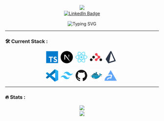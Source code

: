 <div id="header" align="center">
  <img src="https://media.giphy.com/media/BHCFcibksBxAV0FDoL/giphy.gif" width="200"/>
  <div id="badges">
    <a href="https://www.linkedin.com/in/guidosp/">
      <img src="https://img.shields.io/badge/LinkedIn-blue?style=for-the-badge&logo=linkedin&logoColor=white" alt="LinkedIn Badge"/>
    </a>
  </div>
  <img src="https://komarev.com/ghpvc/?username=stereopt&style=flat-square&color=blue" alt=""/>
  <div>
    <img src="https://readme-typing-svg.demolab.com?font=Inter&weight=600&duration=3000&pause=1000&color=2AA889&center=true&vCenter=true&width=435&lines=Hello+everyone!+%F0%9F%91%8B;Software+Engineer+from+Portugal+%F0%9F%87%B5%F0%9F%87%B9;Automation+is+Key+%F0%9F%9A%80;Always+learning+%F0%9F%93%A6" alt="Typing SVG" />
  </div>
</div>

---

### :hammer_and_wrench: Current Stack :

<div>
  <div align="center">
    <img src="https://github.com/devicons/devicon/blob/master/icons/typescript/typescript-original.svg" title="Typescript" alt="Typescript" width="40" height="40"/>&nbsp;
    <img src="https://github.com/devicons/devicon/blob/master/icons/nextjs/nextjs-original.svg" title="NextJS" alt="NextJS" width="40" height="40"/>&nbsp;
    <img src="https://github.com/devicons/devicon/blob/master/icons/react/react-original.svg" title="React" alt="React" width="40" height="40"/>&nbsp;
    <img src="https://github.com/devicons/devicon/blob/master/icons/reactrouter/reactrouter-original.svg" title="React Router" alt="React Router" width="40" height="40"/>&nbsp;
    <img src="https://github.com/devicons/devicon/blob/master/icons/prisma/prisma-original.svg" title="Prisma" alt="Prisma" width="40" height="40"/>&nbsp;
  </div>
  <br />
  <div align="center">
    <img src="https://github.com/devicons/devicon/blob/master/icons/vscode/vscode-original.svg" title="VSCode" alt="VSCode" width="40" height="40"/>&nbsp;
    <img src="https://github.com/devicons/devicon/blob/master/icons/tailwindcss/tailwindcss-original.svg" title="Tailwind" alt="Tailwind" width="40" height="40"/>&nbsp;
    <img src="https://github.com/devicons/devicon/blob/master/icons/github/github-original.svg" title="Github" alt="Github" width="40" height="40"/>&nbsp;
    <img src="https://github.com/devicons/devicon/blob/master/icons/docker/docker-original.svg" title="Docker" alt="Docker" width="40" height="40"/>&nbsp;
    <img src="https://github.com/devicons/devicon/blob/master/icons/biome/biome-original.svg" title="Biome" alt="Biome" width="40" height="40"/>&nbsp;
  </div>
</div>

---

### :fire: Stats :

<div align="center">
  <img src="https://github-readme-stats.vercel.app/api?username=StereoPT&show_icons=true&theme=gotham&hide_border=true&bg_color=00000000"/>
  <br />
  <img src="https://github-readme-streak-stats.herokuapp.com?user=StereoPT&theme=vue-dark&mode=weekly&hide_border=true&background=00000000" />
</div>
